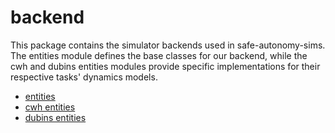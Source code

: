 # backend

This package contains the simulator backends used in safe-autonomy-sims. The entities module defines
the base classes for our backend, while the cwh and dubins entities modules provide specific 
implementations for their respective tasks' dynamics models. 

- [entities](../../reference/backend/base_models/entities.md)
- [cwh entities](../../reference/backend/cwh/cwh.md)
- [dubins entities](../../reference/backend/dubins/entities.md)
